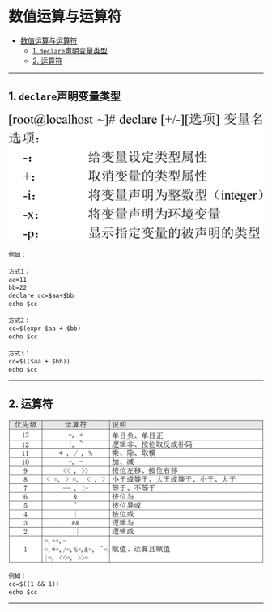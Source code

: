 # 数值运算与运算符

- [数值运算与运算符](#数值运算与运算符)
  - [1. `declare`声明变量类型](#1-declare声明变量类型)
  - [2. 运算符](#2-运算符)

---

## 1. `declare`声明变量类型

![declare声明变量类型](images/2023-08-20-17-53-15.png)

```Linux
例如：

方式1：
aa=11
bb=22
declare cc=$aa+$bb
echo $cc

方式2：
cc=$(expr $aa + $bb)
echo $cc

方式3：
cc=$(($aa + $bb))
echo $cc
```

---

## 2. 运算符

![运算符](images/2023-08-20-17-58-03.png)

```Linux
例如：
cc=$((1 && 1))
echo $cc
```

---
